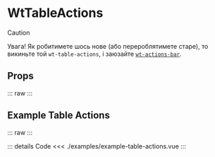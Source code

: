 <script setup>
</script>

# WtTableActions

> [!CAUTION]
> Увага! Як робитимете шось нове (або перероблятимете старе), то викиньте той `wt-table-actions`,
> і заюзайте [`wt-actions-bar`](../wt-actions-bar/Readme.md).

## Props
::: raw
<Docs />
:::

## Example Table Actions
::: raw
<ExampleTableActions />
:::

::: details Code
<<< ./examples/example-table-actions.vue
:::
